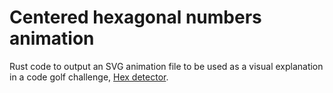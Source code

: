 # Centered hexagonal numbers animation

Rust code to output an SVG animation file to be used as a visual explanation in a code golf challenge, [Hex ​​​detector](https://codegolf.codidact.com/posts/291889).